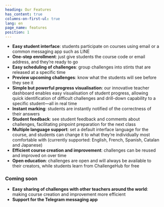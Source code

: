 ```yaml
---
heading: Our Features
has_content: true
columns-on-first-ul: true
lang: en
page_name: features
position: 1
---
```

- __Easy student interface__: students participate on courses using email or a common messaging app such as LINE
- __One-step enrollment__: just give students the course code or email address, and they’re ready to go
- __Easy scheduling of challenges__: group challenges into stints that are released at a specific time
- __Preview upcoming challenges__: know what the students will see before they see it
- __Simple but powerful progress visualisation__: our innovative teacher dashboard enables easy visualisation of student progress, allowing quick identification of difficult challenges and drill-down capability to a specific student—all in real time
- __Instant marking__: students are instantly notified of the correctness of their answers
- __Student feedback__: see student feedback and comments about challenges, facilitating pinpoint preparation for the next class
- __Multiple language support__: set a default interface language for the course, and students can change it to what they’re individually most comfortable with (currently supported: English, French, Spanish, Catalan and Japanese)
- __Efficient course creation and improvement__: challenges can be reused and improved on over time
- __Open education__: challenges are open and will always be available to their creators, while students learn from ChallengeHub for free

### Coming soon

- __Easy sharing of challenges with other teachers around the world__: making course creation and improvement more efficient
- __Support for the Telegram messaging app__
